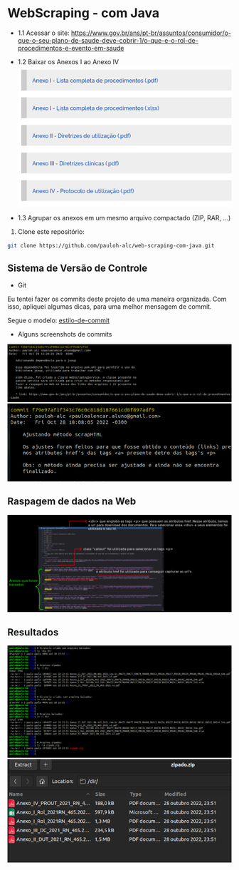 # WebScraping - com Java

- 1.1 Acessar o site: https://www.gov.br/ans/pt-br/assuntos/consumidor/o-que-o-seu-plano-de-saude-deve-cobrir-1/o-que-e-o-rol-de-procedimentos-e-evento-em-saude

- 1.2 Baixar os Anexos I ao Anexo IV
![Screenshot](img/files-download.png)
- 1.3 Agrupar os anexos em um mesmo arquivo compactado (ZIP, RAR, ...)

1. Clone este repositório:
```sh
git clone https://github.com/pauloh-alc/web-scraping-com-java.git 
```
## Sistema de Versão de Controle

- Git

Eu tentei fazer os commits deste projeto de uma maneira organizada. Com isso, apliquei algumas dicas, para uma melhor mensagem de commit.

Segue o modelo: [estilo-de-commit](https://commit.style/)

- Alguns screenshots de commits 

![Screenshot](img/commit-72b.png)
![Screenshot](img/commit-f79.png)

## Raspagem de dados na Web
![Screenshot](img/raspagem.png)

## Resultados

![Screenshot](img/resultado-1.png)
![Screenshot](img/resultado-2.png)
